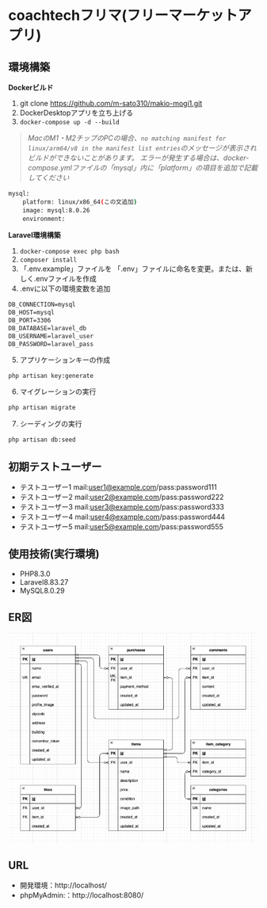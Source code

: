 # coachtechフリマ(フリーマーケットアプリ)

## 環境構築
**Dockerビルド**
1. git clone https://github.com/m-sato310/makio-mogi1.git
2. DockerDesktopアプリを立ち上げる
3. `docker-compose up -d --build`

> *MacのM1・M2チップのPCの場合、`no matching manifest for linux/arm64/v8 in the manifest list entries`のメッセージが表示されビルドができないことがあります。
エラーが発生する場合は、docker-compose.ymlファイルの「mysql」内に「platform」の項目を追加で記載してください*
``` bash
mysql:
    platform: linux/x86_64(この文追加)
    image: mysql:8.0.26
    environment:
```

**Laravel環境構築**
1. `docker-compose exec php bash`
2. `composer install`
3. 「.env.example」ファイルを 「.env」ファイルに命名を変更。または、新しく.envファイルを作成
4. .envに以下の環境変数を追加
``` text
DB_CONNECTION=mysql
DB_HOST=mysql
DB_PORT=3306
DB_DATABASE=laravel_db
DB_USERNAME=laravel_user
DB_PASSWORD=laravel_pass
```
5. アプリケーションキーの作成
``` bash
php artisan key:generate
```

6. マイグレーションの実行
``` bash
php artisan migrate
```

7. シーディングの実行
``` bash
php artisan db:seed
```

## 初期テストユーザー
- テストユーザー1 mail:user1@example.com/pass:password111
- テストユーザー2 mail:user2@example.com/pass:password222
- テストユーザー3 mail:user3@example.com/pass:password333
- テストユーザー4 mail:user4@example.com/pass:password444
- テストユーザー5 mail:user5@example.com/pass:password555

## 使用技術(実行環境)
- PHP8.3.0
- Laravel8.83.27
- MySQL8.0.29

## ER図
![ER図](ER.drawio.png)

## URL
- 開発環境：http://localhost/
- phpMyAdmin:：http://localhost:8080/